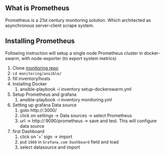 ## What is Prometheus

  Prometheus is a 21st century monitoring solution. Which architected as asynchronous server-client scrape system.
  
## Installing Prometheus

  Following instruction will setup a single node Prometheus cluster in docker-swarm, with node-exporter (to export system metrics)
  
  1. Clone [monitoring repo](https://github.com/rjshrjndrn/monitoring)
  2. `cd monitoring/ansible/`
  3. fill inventory/hosts
  4. Installing  Docker
      1. ansible-playbook -i inventory setup-dockerswarm.yml
  5. Setup Prometheus and grafana
      1. ansible-playbook -i inventory monitoring.yml
  6. Setting up grafana Data source
      1. goto http://<swarm-machine-ip>:3000/
      2. click on settings -> Data sources -> select Prometheus
      3. url -> http://<swarm-ip>:9090/prometheus -> save and test. This will configure data source
  7. first Dashboard
      1. click on '+' sign -> import
      2. put `1860` in `Grafana.com Dashboard` field and load
      3. select datasource and import
